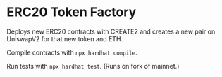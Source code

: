 # ERC20 Token Factory

Deploys new ERC20 contracts with CREATE2 and creates a new pair on UniswapV2 for that new token and ETH.

Compile contracts with `npx hardhat compile`.

Run tests with `npx hardhat test`. (Runs on fork of mainnet.)
